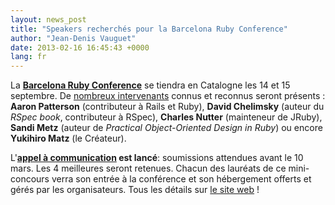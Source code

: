 ```yaml
---
layout: news_post
title: "Speakers recherchés pour la Barcelona Ruby Conference"
author: "Jean-Denis Vauguet"
date: 2013-02-16 16:45:43 +0000
lang: fr
---
```


La **[Barcelona Ruby Conference][1]** se tiendra en Catalogne les 14 et
15 septembre. De [nombreux intervenants][2] connus et reconnus seront
présents : **Aaron Patterson** (contributeur à Rails et Ruby), **David
Chelimsky** (auteur du *RSpec book*, contributeur à RSpec), **Charles
Nutter** (mainteneur de JRuby), **Sandi Metz** (auteur de *Practical
Object-Oriented Design in Ruby*) ou encore **Yukihiro Matz** (le
Créateur).

L\'**[appel à communication][3] est lancé**\: soumissions attendues
avant le 10 mars. Les 4 meilleures seront retenues. Chacun des lauréats
de ce mini-concours verra son entrée à la conférence et son hébergement
offerts et gérés par les organisateurs. Tous les détails sur [le site
web][3] !



[1]: http://baruco.org
[2]: http://baruco.org/speakers
[3]: http://baruco.org/call_for_papers
